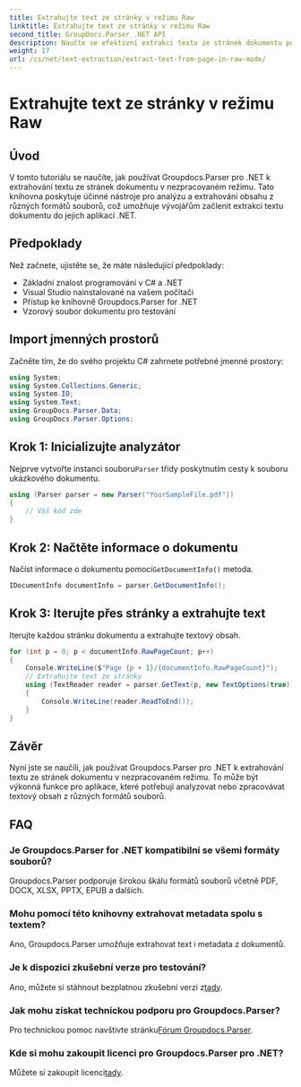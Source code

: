 ```yaml
---
title: Extrahujte text ze stránky v režimu Raw
linktitle: Extrahujte text ze stránky v režimu Raw
second_title: GroupDocs.Parser .NET API
description: Naučte se efektivní extrakci textu ze stránek dokumentu pomocí Groupdocs.Parser for .NET v tomto komplexním tutoriálu.
weight: 17
url: /cs/net/text-extraction/extract-text-from-page-in-raw-mode/
---
```


# Extrahujte text ze stránky v režimu Raw

## Úvod
V tomto tutoriálu se naučíte, jak používat Groupdocs.Parser pro .NET k extrahování textu ze stránek dokumentu v nezpracovaném režimu. Tato knihovna poskytuje účinné nástroje pro analýzu a extrahování obsahu z různých formátů souborů, což umožňuje vývojářům začlenit extrakci textu dokumentu do jejich aplikací .NET.
## Předpoklady
Než začnete, ujistěte se, že máte následující předpoklady:
- Základní znalost programování v C# a .NET
- Visual Studio nainstalované na vašem počítači
- Přístup ke knihovně Groupdocs.Parser for .NET
- Vzorový soubor dokumentu pro testování

## Import jmenných prostorů
Začněte tím, že do svého projektu C# zahrnete potřebné jmenné prostory:
```csharp
using System;
using System.Collections.Generic;
using System.IO;
using System.Text;
using GroupDocs.Parser.Data;
using GroupDocs.Parser.Options;
```
## Krok 1: Inicializujte analyzátor
 Nejprve vytvořte instanci souboru`Parser` třídy poskytnutím cesty k souboru ukázkového dokumentu.
```csharp
using (Parser parser = new Parser("YourSampleFile.pdf"))
{
    // Váš kód zde
}
```
## Krok 2: Načtěte informace o dokumentu
 Načíst informace o dokumentu pomocí`GetDocumentInfo()` metoda.
```csharp
IDocumentInfo documentInfo = parser.GetDocumentInfo();
```
## Krok 3: Iterujte přes stránky a extrahujte text
Iterujte každou stránku dokumentu a extrahujte textový obsah.
```csharp
for (int p = 0; p < documentInfo.RawPageCount; p++)
{
    Console.WriteLine($"Page {p + 1}/{documentInfo.RawPageCount}");
    // Extrahujte text ze stránky
    using (TextReader reader = parser.GetText(p, new TextOptions(true)))
    {
        Console.WriteLine(reader.ReadToEnd());
    }
}
```

## Závěr
Nyní jste se naučili, jak používat Groupdocs.Parser pro .NET k extrahování textu ze stránek dokumentu v nezpracovaném režimu. To může být výkonná funkce pro aplikace, které potřebují analyzovat nebo zpracovávat textový obsah z různých formátů souborů.

## FAQ
### Je Groupdocs.Parser for .NET kompatibilní se všemi formáty souborů?
Groupdocs.Parser podporuje širokou škálu formátů souborů včetně PDF, DOCX, XLSX, PPTX, EPUB a dalších.
### Mohu pomocí této knihovny extrahovat metadata spolu s textem?
Ano, Groupdocs.Parser umožňuje extrahovat text i metadata z dokumentů.
### Je k dispozici zkušební verze pro testování?
 Ano, můžete si stáhnout bezplatnou zkušební verzi z[tady](https://releases.groupdocs.com/).
### Jak mohu získat technickou podporu pro Groupdocs.Parser?
 Pro technickou pomoc navštivte stránku[Fórum Groupdocs.Parser](https://forum.groupdocs.com/c/parser/17).
### Kde si mohu zakoupit licenci pro Groupdocs.Parser pro .NET?
 Můžete si zakoupit licenci[tady](https://purchase.groupdocs.com/buy).